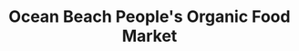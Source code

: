 ---
title: "Ocean Beach People's Organic Food Market"
url: /san-diego/ocean-beach-peoples-organic-food-market/
shop: Supermarkt
---
